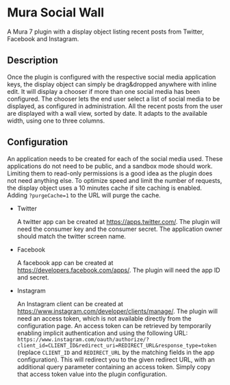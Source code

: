 # Mura Social Wall
A Mura 7 plugin with a display object listing recent posts from Twitter, Facebook and Instagram.

## Description
Once the plugin is configured with the respective social media application keys, the display object can simply be drag&dropped anywhere with inline edit. It will display a chooser if more than one social media has been configured. The chooser lets the end user select a list of social media to be displayed, as configured in administration. All the recent posts from the user are displayed with a wall view, sorted by date. It adapts to the available width, using one to three columns.

## Configuration
An application needs to be created for each of the social media used. These applications do not need to be public, and a sandbox mode should work. Limiting them to read-only permissions is a good idea as the plugin does not need anything else. To optimize speed and limit the number of requests, the display object uses a 10 minutes cache if site caching is enabled. Adding `?purgeCache=1` to the URL will purge the cache.

- Twitter

  A twitter app can be created at <https://apps.twitter.com/>. The plugin will need the consumer key and the consumer secret. The application owner should match the twitter screen name.

- Facebook

  A facebook app can be created at <https://developers.facebook.com/apps/>. The plugin will need the app ID and secret.

- Instagram

  An Instagram client can be created at <https://www.instagram.com/developer/clients/manage/>. The plugin will need an access token, which is not available directly from the configuration page. An access token can be retrieved by temporarily enabling implicit authentication and using the following URL: `https://www.instagram.com/oauth/authorize/?client_id=CLIENT_ID&redirect_uri=REDIRECT_URL&response_type=token` (replace `CLIENT_ID` and `REDIRECT_URL` by the matching fields in the app configuration). This will redirect you to the given redirect URL, with an additional query parameter containing an access token. Simply copy that access token value into the plugin configuration.
